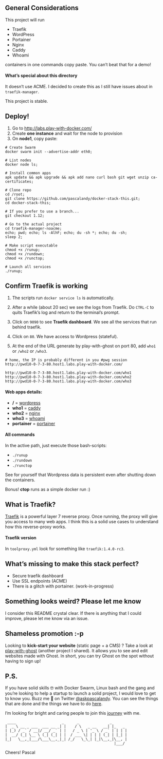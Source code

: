 ## General Considerations
This project will run 
- Traefik
- WordPress
- Portainer
- Nginx
- Caddy
- Whoami

containers in one commands copy paste. You can’t beat that for a demo!

#### What’s special about this directory
It doesn’t use ACME. I decided to create this as I still have issues about in `traefik-manager`. 

This project is stable.

## Deploy!
1. Go to http://labs.play-with-docker.com/ 
2. Create **one instance** and wait for the node to provision
3. On **node1**, copy paste:

```
# Create Swarm
docker swarm init --advertise-addr eth0;

# List nodes
docker node ls;

# Install common apps
apk update && apk upgrade && apk add nano curl bash git wget unzip ca-certificates;

# Clone repo
cd /root;
git clone https://github.com/pascalandy/docker-stack-this.git;
cd docker-stack-this;

# If you prefer to use a branch...
git checkout 1.12;

# Go to the actual project
cd traefik-manager-noacme;
echo; pwd; echo; ls -AlhF; echo; du -sh *; echo; du -sh;
sleep 2;

# Make script executable
chmod +x /runup;
chmod +x /rundown;
chmod +x /runctop;

# Launch all services
./runup;
```

## Confirm Traefik is working
1. The scripts run `docker service ls` is automatically.

2. After a while (about 20 sec) we see the logs from Traefik. Do `CTRL-C` to quits Traefik’s log and return to the terminal’s prompt.

3. Click on `9090` to see **Traefik dashboard**. We see all the services that run behind traefik.

4. Click on `80`. We have access to Wordpress (stateful).

5. At the end of the URL generate by play-with-ghost on port 80, add `who1` or `/who2` or `/who3`.

```
# home, the IP is probably different in you #pwg session
http://pwd10-0-7-3-80.host1.labs.play-with-docker.com/

http://pwd10-0-7-3-80.host1.labs.play-with-docker.com/who1
http://pwd10-0-7-3-80.host1.labs.play-with-docker.com/who2
http://pwd10-0-7-3-80.host1.labs.play-with-docker.com/who3
```

#### Web apps details:
- **/** = [wordpress](https://hub.docker.com/_/wordpress/)
- **who1** = [caddy](https://hub.docker.com/r/abiosoft/caddy/)
- **who2** = [nginx](https://hub.docker.com/_/nginx/)
- **who3** = [whoami](https://hub.docker.com/r/emilevauge/whoami/) 
- **portainer** = [portainer](https://hub.docker.com/r/portainer/portainer//)

#### All commands
In the active path, just execute those bash-scripts:

- `./runup`
- `./rundown`
- `./runctop`

See for yourself that Wordpress data is persistent even after shutting down the containers.

Bonus! **ctop** runs as a simple docker run :)

## What is Traefik?
[Traefik](https://docs.traefik.io/configuration/backends/docker/) is a powerful layer 7 reverse proxy. Once running, the proxy will give you access to many web apps. I think this is a solid use cases to understand how this reverse-proxy works.

#### Traefik version 
In `toolproxy.yml` look for something like `traefik:1.4.0-rc3`.

## What’s missing to make this stack perfect?
- Secure traefik dashboard
- Use SSL endpoints (ACME)
- There is a glitch with portainer. (work-in-progress)

## Something looks weird? Please let me know
I consider this README crystal clear. If there is anything that I could improve, please let me know via an issue.

## Shameless promotion :-p
Looking to **kick-start your website** (static page + a CMS) ? Take a look at [play-with-ghost](http://play-with-ghost.com/) (another project I shared). It allows you to see and edit websites made with Ghost. In short, you can try Ghost on the spot without having to sign up!

## P.S.
If you have solid skills 🤓 with Docker Swarm, Linux bash and the gang and you’re looking to help a startup to launch a solid project, I would love to get to know you. Buzz me 👋 on Twitter [@askpascalandy](https://twitter.com/askpascalandy). You can see the things that are done and the things we have to do [here](http://firepress.org/blog/technical-challenges-we-are-facing-now/).

I’m looking for bright and caring people to join this [journey](http://firepress.org/blog/tag/from-the-heart/) with me.

```
 ____                     _      _              _
|  _ \ __ _ ___  ___ __ _| |    / \   _ __   __| |_   _
| |_) / _` / __|/ __/ _` | |   / _ \ | '_ \ / _` | | | |
|  __/ (_| \__ \ (_| (_| | |  / ___ \| | | | (_| | |_| |
|_|   \__,_|___/\___\__,_|_| /_/   \_\_| |_|\__,_|\__, |
                                                  |___/
```

Cheers!
Pascal
